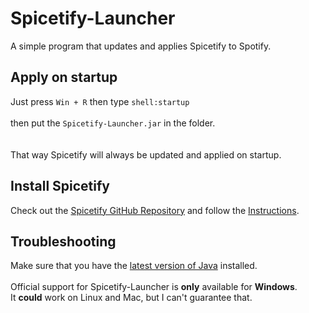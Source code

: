 # Spicetify-Launcher

A simple program that updates and applies Spicetify to Spotify.

## Apply on startup

Just press `Win + R` then type `shell:startup`
<br> <br>
then put the `Spicetify-Launcher.jar` in the folder.
<br> <br> <br>
That way Spicetify will always be updated and applied on startup.

## Install Spicetify

Check out the [Spicetify GitHub Repository](https://github.com/spicetify/spicetify-cli#) and follow the [Instructions](https://spicetify.app/docs/getting-started).

## Troubleshooting

Make sure that you have the [latest version of Java](https://www.oracle.com/de/java/technologies/downloads/) installed.
<br> <br>
Official support for Spicetify-Launcher is **only** available for **Windows**. <br>
It **could** work on Linux and Mac, but I can't guarantee that.